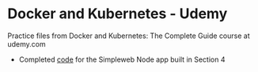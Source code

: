 # Docker and Kubernetes - Udemy
Practice files from Docker and Kubernetes: The Complete Guide course at udemy.com

* Completed [code](simpleweb-docker) for the Simpleweb Node app built in Section 4